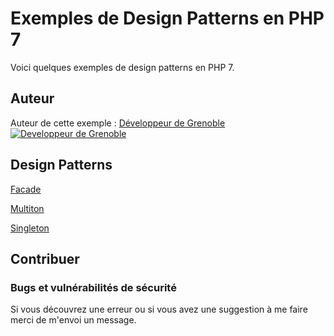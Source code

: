 # Exemples de Design Patterns en PHP 7

Voici quelques exemples de design patterns en PHP 7.




## Auteur

Auteur de cette exemple :
[Développeur de Grenoble](https://www.devandweb.fr)
[![Developpeur de Grenoble](https://www.devandweb.fr/medias/website/developpeur-web.png)](https://www.devandweb.fr)




## Design Patterns
[Facade](https://github.com/stephweb/design-patterns-php/tree/master/src/facade)

[Multiton](https://github.com/stephweb/design-patterns-php/tree/master/src/multiton)

[Singleton](https://github.com/stephweb/design-patterns-php/tree/master/src/singleton)




## Contribuer

### Bugs et vulnérabilités de sécurité

Si vous découvrez une erreur ou si vous avez une suggestion à me faire merci de m'envoi un message.